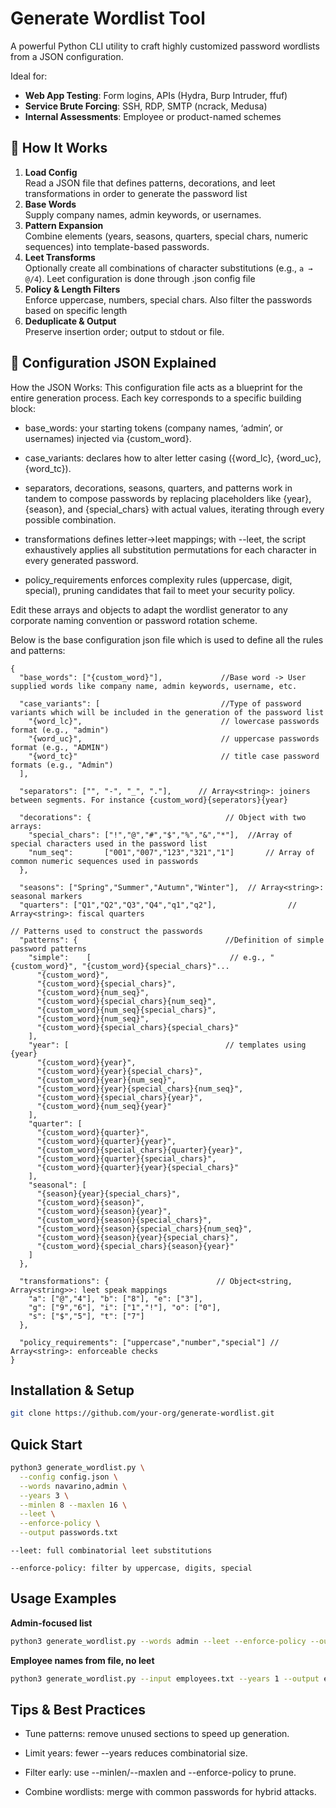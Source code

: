 # Generate Wordlist Tool

A powerful Python CLI utility to craft highly customized password wordlists from a JSON configuration.

Ideal for:
- **Web App Testing**: Form logins, APIs (Hydra, Burp Intruder, ffuf)  
- **Service Brute Forcing**: SSH, RDP, SMTP (ncrack, Medusa)  
- **Internal Assessments**: Employee or product-named schemes


## 🧩 How It Works

1. **Load Config**  
   Read a JSON file that defines patterns, decorations, and leet transformations in order to generate the password list  
2. **Base Words**  
   Supply company names, admin keywords, or usernames. 
3. **Pattern Expansion**  
   Combine elements (years, seasons, quarters, special chars, numeric sequences) into template-based passwords.  
4. **Leet Transforms**  
   Optionally create all combinations of character substitutions (e.g., `a → @/4`). Leet configuration is done through .json config file  
5. **Policy & Length Filters**  
   Enforce uppercase, numbers, special chars. Also filter the passwords based on specific length
6. **Deduplicate & Output**  
   Preserve insertion order; output to stdout or file.


## 🔧 Configuration JSON Explained

How the JSON Works: This configuration file acts as a blueprint for the entire generation process. Each key corresponds to a specific building block:

- base_words: your starting tokens (company names, ‘admin’, or usernames) injected via {custom_word}.

- case_variants: declares how to alter letter casing ({word_lc}, {word_uc}, {word_tc}).

- separators, decorations, seasons, quarters, and patterns work in tandem to compose passwords by replacing placeholders like {year}, {season}, and {special_chars} with actual values, iterating through every possible combination.

- transformations defines letter→leet mappings; with --leet, the script exhaustively applies all substitution permutations for each character in every generated password.

- policy_requirements enforces complexity rules (uppercase, digit, special), pruning candidates that fail to meet your security policy.

Edit these arrays and objects to adapt the wordlist generator to any corporate naming convention or password rotation scheme.

Below is the base configuration json file which is used to define all the rules and patterns:

```jsonc
{
  "base_words": ["{custom_word}"],             //Base word -> User supplied words like company name, admin keywords, username, etc. 

  "case_variants": [                           //Type of password variants which will be included in the generation of the password list
    "{word_lc}",                               // lowercase passwords format (e.g., "admin")
    "{word_uc}",                               // uppercase passwords format (e.g., "ADMIN")
    "{word_tc}"                                // title case password formats (e.g., "Admin")
  ],

  "separators": ["", "-", "_", "."],      // Array<string>: joiners between segments. For instance {custom_word}{seperators}{year}

  "decorations": {                              // Object with two arrays:
    "special_chars": ["!","@","#","$","%","&","*"],  //Array of special characters used in the password list
    "num_seq":       ["001","007","123","321","1"]       // Array of common numeric sequences used in passwords
  },

  "seasons": ["Spring","Summer","Autumn","Winter"],  // Array<string>: seasonal markers
  "quarters": ["Q1","Q2","Q3","Q4","q1","q2"],                // Array<string>: fiscal quarters

// Patterns used to construct the passwords
  "patterns": {                                 //Definition of simple password patterns
    "simple":    [                               // e.g., "{custom_word}", "{custom_word}{special_chars}"...
      "{custom_word}",
      "{custom_word}{special_chars}",
      "{custom_word}{num_seq}",
      "{custom_word}{special_chars}{num_seq}",
      "{custom_word}{num_seq}{special_chars}",
      "{custom_word}{num_seq}",
      "{custom_word}{special_chars}{special_chars}"
    ],
    "year": [                                   // templates using {year}
      "{custom_word}{year}",
      "{custom_word}{year}{special_chars}",
      "{custom_word}{year}{num_seq}",
      "{custom_word}{year}{special_chars}{num_seq}",
      "{custom_word}{special_chars}{year}",
      "{custom_word}{num_seq}{year}"
    ],
    "quarter": [
      "{custom_word}{quarter}",
      "{custom_word}{quarter}{year}",
      "{custom_word}{special_chars}{quarter}{year}",
      "{custom_word}{quarter}{special_chars}",
      "{custom_word}{quarter}{year}{special_chars}"
    ],
    "seasonal": [
      "{season}{year}{special_chars}",
      "{custom_word}{season}",
      "{custom_word}{season}{year}",
      "{custom_word}{season}{special_chars}",
      "{custom_word}{season}{special_chars}{num_seq}",
      "{custom_word}{season}{year}{special_chars}",
      "{custom_word}{special_chars}{season}{year}"
    ]
  },

  "transformations": {                        // Object<string, Array<string>>: leet speak mappings
    "a": ["@","4"], "b": ["8"], "e": ["3"],
    "g": ["9","6"], "i": ["1","!"], "o": ["0"],
    "s": ["$","5"], "t": ["7"]
  },

  "policy_requirements": ["uppercase","number","special"] // Array<string>: enforceable checks
}
```
## Installation & Setup
```bash
git clone https://github.com/your-org/generate-wordlist.git
```
## Quick Start
```bash
python3 generate_wordlist.py \
  --config config.json \
  --words navarino,admin \
  --years 3 \
  --minlen 8 --maxlen 16 \
  --leet \
  --enforce-policy \
  --output passwords.txt
```
    --leet: full combinatorial leet substitutions

    --enforce-policy: filter by uppercase, digits, special
## Usage Examples
**Admin-focused list**
```bash
python3 generate_wordlist.py --words admin --leet --enforce-policy --output admin_pwds.txt
```
**Employee names from file, no leet**
```bash
python3 generate_wordlist.py --input employees.txt --years 1 --output employees_list.txt
```

## Tips & Best Practices

- Tune patterns: remove unused sections to speed up generation.

- Limit years: fewer --years reduces combinatorial size.

- Filter early: use --minlen/--maxlen and --enforce-policy to prune.

- Combine wordlists: merge with common passwords for hybrid attacks.



